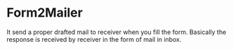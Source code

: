 # Form2Mailer
It send a proper drafted mail to receiver when you fill the form.
Basically the response is received by receiver in the form of mail in inbox.
